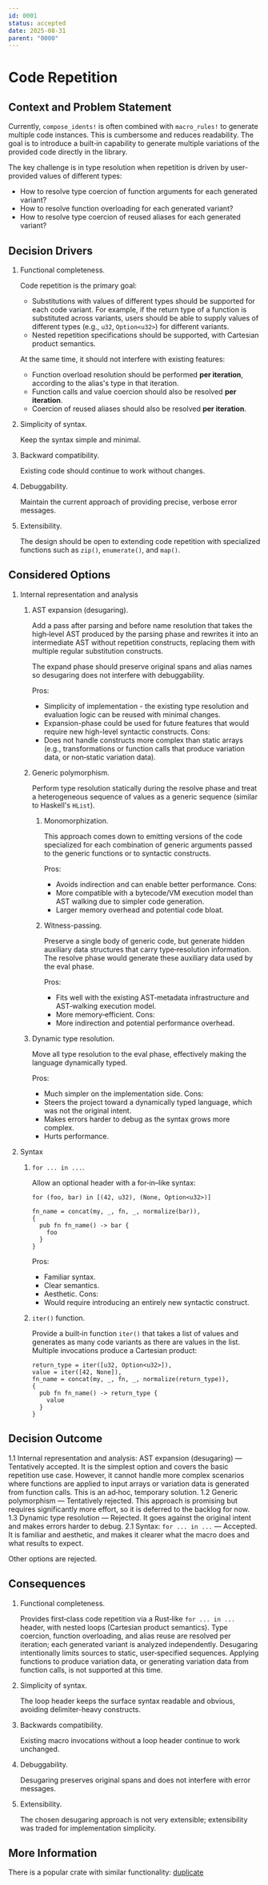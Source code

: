 ```yaml
---
id: 0001
status: accepted
date: 2025-08-31
parent: "0000"
---
```


# Code Repetition

## Context and Problem Statement

Currently, `compose_idents!` is often combined with `macro_rules!` to generate multiple code instances. This is
cumbersome and reduces readability.
The goal is to introduce a built‑in capability to generate multiple variations of the provided code directly in the
library.

The key challenge is in type resolution when repetition is driven by user-provided values of different types:

  - How to resolve type coercion of function arguments for each generated variant?
  - How to resolve function overloading for each generated variant?
  - How to resolve type coercion of reused aliases for each generated variant?

## Decision Drivers

1. Functional completeness.

   Code repetition is the primary goal:

     - Substitutions with values of different types should be supported for each code variant. For example, if the
       return type of a function is substituted across variants, users should be able to supply values of different
       types (e.g., `u32`, `Option<u32>`) for different variants.
     - Nested repetition specifications should be supported, with Cartesian product semantics.

   At the same time, it should not interfere with existing features:

     - Function overload resolution should be performed **per iteration**, according to the alias's type in that
       iteration.
     - Function calls and value coercion should also be resolved **per iteration**.
     - Coercion of reused aliases should also be resolved **per iteration**.

2. Simplicity of syntax.

   Keep the syntax simple and minimal.
3. Backward compatibility.

   Existing code should continue to work without changes.
4. Debuggability.

   Maintain the current approach of providing precise, verbose error messages.
5. Extensibility.

   The design should be open to extending code repetition with specialized functions such as `zip()`, `enumerate()`,
   and `map()`.

## Considered Options

1. Internal representation and analysis
   1. AST expansion (desugaring).

      Add a pass after parsing and before name resolution that takes the high‑level AST produced by the parsing phase
      and rewrites it into an intermediate AST without repetition constructs, replacing them with multiple regular
      substitution constructs.

      The expand phase should preserve original spans and alias names so desugaring does not interfere with
      debuggability.

      Pros:
        - Simplicity of implementation - the existing type resolution and evaluation logic can be reused with
          minimal changes.
        - Expansion-phase could be used for future features that would require new high-level syntactic constructs.
      Cons:
        - Does not handle constructs more complex than static arrays (e.g., transformations or function calls that
          produce variation data, or non‑static variation data).

   2. Generic polymorphism.

      Perform type resolution statically during the resolve phase and treat a heterogeneous
      sequence of values as a generic sequence (similar to Haskell's `HList`).

      1. Monomorphization.

         This approach comes down to emitting versions of the code specialized for each combination of generic arguments
         passed to the generic functions or to syntactic constructs.

         Pros:
           - Avoids indirection and can enable better performance.
         Cons:
           - More compatible with a bytecode/VM execution model than AST walking due to simpler code generation.
           - Larger memory overhead and potential code bloat.

      2. Witness-passing.

         Preserve a single body of generic code, but generate hidden auxiliary data structures that carry type‑resolution
         information. The resolve phase would generate these auxiliary data used by the eval phase.

         Pros:
           - Fits well with the existing AST‑metadata infrastructure and AST‑walking execution model.
           - More memory‑efficient.
         Cons:
           - More indirection and potential performance overhead.

   3. Dynamic type resolution.

      Move all type resolution to the eval phase, effectively making the language dynamically typed.

      Pros:
        - Much simpler on the implementation side.
      Cons:
        - Steers the project toward a dynamically typed language, which was not the original intent.
        - Makes errors harder to debug as the syntax grows more complex.
        - Hurts performance.

2. Syntax

   1. `for ... in ...`.

      Allow an optional header with a for‑in–like syntax:
      ```
      for (foo, bar) in [(42, u32), (None, Option<u32>)]

      fn_name = concat(my, _, fn, _, normalize(bar)),
      {
        pub fn fn_name() -> bar {
          foo
        }
      }
      ```

      Pros:
        - Familiar syntax.
        - Clear semantics.
        - Aesthetic.
      Cons:
        - Would require introducing an entirely new syntactic construct.

   2. `iter()` function.

      Provide a built‑in function `iter()` that takes a list of values and generates as many code variants as there are
      values in the list. Multiple invocations produce a Cartesian product:
      ```
      return_type = iter([u32, Option<u32>]),
      value = iter([42, None]),
      fn_name = concat(my, _, fn, _, normalize(return_type)),
      {
        pub fn fn_name() -> return_type {
          value
        }
      }
      ```

## Decision Outcome

1.1 Internal representation and analysis: AST expansion (desugaring) — Tentatively accepted. It is the simplest
    option and covers the basic repetition use case. However, it cannot handle more complex scenarios where functions
    are applied to input arrays or variation data is generated from function calls. This is an ad‑hoc, temporary
    solution.
1.2 Generic polymorphism — Tentatively rejected. This approach is promising but requires significantly more effort, so
    it is deferred to the backlog for now.
1.3 Dynamic type resolution — Rejected. It goes against the original intent and makes errors harder to debug.
2.1 Syntax: `for ... in ...` — Accepted. It is familiar and aesthetic, and makes it clearer what the macro does and
    what results to expect.

Other options are rejected.

## Consequences

1. Functional completeness.

   Provides first‑class code repetition via a Rust‑like `for ... in ...` header, with nested loops (Cartesian product
   semantics).
   Type coercion, function overloading, and alias reuse are resolved per iteration; each generated variant is analyzed
   independently.
   Desugaring intentionally limits sources to static, user‑specified sequences. Applying functions to produce variation
   data, or generating variation data from function calls, is not supported at this time.

2. Simplicity of syntax.

   The loop header keeps the surface syntax readable and obvious, avoiding delimiter-heavy constructs.

3. Backwards compatibility.

   Existing macro invocations without a loop header continue to work unchanged.

4. Debuggability.

   Desugaring preserves original spans and does not interfere with error messages.

5. Extensibility.

   The chosen desugaring approach is not very extensible; extensibility was traded for implementation simplicity.

## More Information

There is a popular crate with similar functionality: [duplicate](https://crates.io/crates/duplicate)
